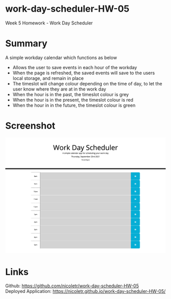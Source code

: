 # work-day-scheduler-HW-05
Week 5 Homework - Work Day Scheduler

# Summary
A simple workday calendar which functions as below
- Allows the user to save events in each hour of the workday
- When the page is refreshed, the saved events will save to the users local storage, and remain in place
- The timeslot will change colour depending on the time of day, to let the user know where they are at in the work day
- When the hour is in the past, the timeslot colour is grey
- When the hour is in the present, the timeslot colour is red
- When the hour in in the future, the timeslot colour is green

# Screenshot
![Screenshot of workday planner application](assets/images/application-screenshot.png)

# Links
Github: https://github.com/nicoletr/work-day-scheduler-HW-05 <br> 
Deployed Application: https://nicoletr.github.io/work-day-scheduler-HW-05/